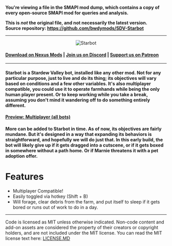 **You're viewing a file in the SMAPI mod dump, which contains a copy of every open-source SMAPI mod
for queries and analysis.**

**This is _not_ the original file, and not necessarily the latest version.**  
**Source repository: https://github.com/bwdymods/SDV-Starbot**

----

<p align="center">
  <img src="https://i.imgur.com/DhDYFsn.png" alt="Starbot">
</p>

#### **[Download on Nexus Mods](https://www.nexusmods.com/stardewvalley/mods/4755) | [Join us on Discord](https://discord.gg/adCeFQK) | [Support us on Patreon](https://www.patreon.com/join/bwdy)**

***

#### Starbot is a Stardew Valley bot, installed like any other mod.  Not for any particular purpose, just to live and do its thing; its objectives will vary based on conditions and a few other variables. It's also multiplayer compatible, you could use it to operate farmhands while being the only human player present.  Or to keep working while you take a break, assuming you don't mind it wandering off to do something entirely different.

#### [Preview: Multiplayer (all bots)](https://i.imgur.com/AzGeJnk.mp4)

#### More can be added to Starbot in time.  As of now, its objectives are fairly mundane.  But it's designed in a way that expanding its behaviors is straightforward, and hopefully we will do just that.  In this early build, the bot will likely give up if it gets dragged into a cutscene, or if it gets boxed in somewhere without a path home.  Or if Marnie threatens it with a pet adoption offer. 

# Features

* Multiplayer Compatible!
* Easily toggled via hotkey (Shift + B)
* Will forage, clear debris from the farm, and put itself to sleep if it gets bored or runs out of work to do in a day.

***

Code is licensed as MIT unless otherwise indicated. Non-code content and add-on assets are considered the property of their creators or copyright holders, and are not included under the MIT license. You can read the MIT license text here: 
[LICENSE.MD](LICENSE.MD)